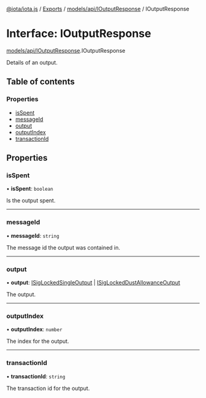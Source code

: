 [@iota/iota.js](../README.md) / [Exports](../modules.md) / [models/api/IOutputResponse](../modules/models_api_ioutputresponse.md) / IOutputResponse

# Interface: IOutputResponse

[models/api/IOutputResponse](../modules/models_api_ioutputresponse.md).IOutputResponse

Details of an output.

## Table of contents

### Properties

- [isSpent](models_api_ioutputresponse.ioutputresponse.md#isspent)
- [messageId](models_api_ioutputresponse.ioutputresponse.md#messageid)
- [output](models_api_ioutputresponse.ioutputresponse.md#output)
- [outputIndex](models_api_ioutputresponse.ioutputresponse.md#outputindex)
- [transactionId](models_api_ioutputresponse.ioutputresponse.md#transactionid)

## Properties

### isSpent

• **isSpent**: `boolean`

Is the output spent.

___

### messageId

• **messageId**: `string`

The message id the output was contained in.

___

### output

• **output**: [ISigLockedSingleOutput](models_isiglockedsingleoutput.isiglockedsingleoutput.md) \| [ISigLockedDustAllowanceOutput](models_isiglockeddustallowanceoutput.isiglockeddustallowanceoutput.md)

The output.

___

### outputIndex

• **outputIndex**: `number`

The index for the output.

___

### transactionId

• **transactionId**: `string`

The transaction id for the output.
